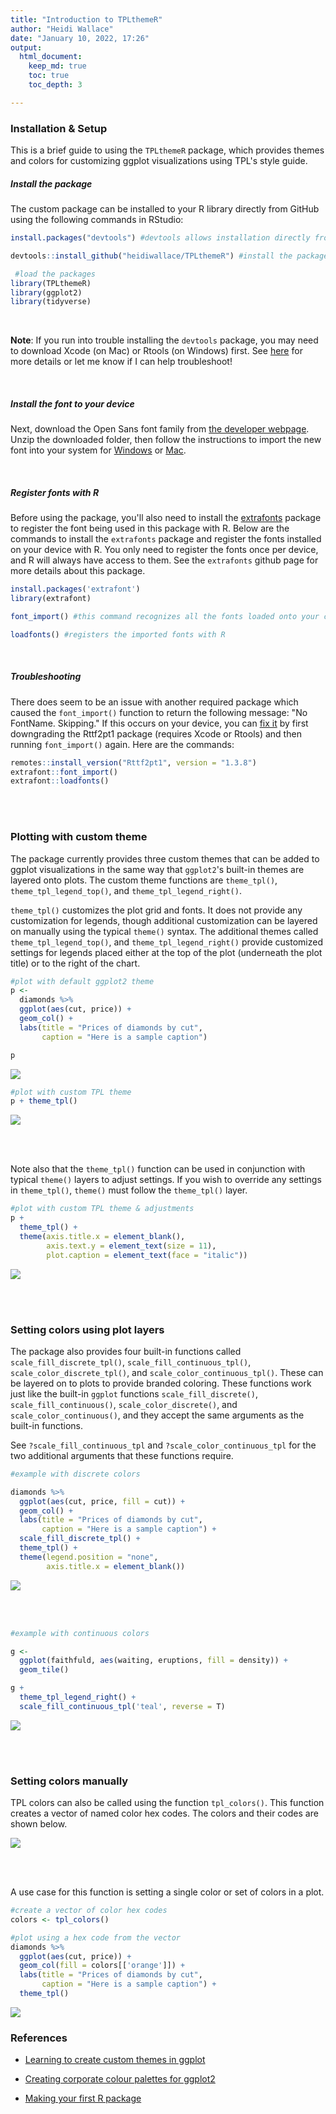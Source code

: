 ```yaml
---
title: "Introduction to TPLthemeR"
author: "Heidi Wallace"
date: "January 10, 2022, 17:26"
output: 
  html_document:
    keep_md: true
    toc: true
    toc_depth: 3

---
```





### Installation & Setup

This is a brief guide to using the `TPLthemeR` package, which provides themes and colors for customizing ggplot visualizations using TPL's style guide. 


##### Install the package

The custom package can be installed to your R library directly from GitHub using the following commands in RStudio:


```r
install.packages("devtools") #devtools allows installation directly from github; only run this command if you do not already have devtools installed

devtools::install_github("heidiwallace/TPLthemeR") #install the package to your R library
```


```r
 #load the packages
library(TPLthemeR)
library(ggplot2)
library(tidyverse)
```

<br>

**Note**: If you run into trouble installing the `devtools` package, you may need to download Xcode (on Mac) or Rtools (on Windows) first. See <a href="https://www.r-project.org/nosvn/pandoc/devtools.html">here</a> for more details or let me know if I can help troubleshoot! 

<br>

##### Install the font to your device

Next, download the Open Sans font family from <a href="https://fonts.google.com/specimen/Open+Sans#standard-styles">the developer webpage</a>. Unzip the downloaded folder, then follow the instructions to import the new font into your system for <a href="https://www.pcworld.com/article/394991/how-to-install-fonts-in-windows-10.html"> Windows</a> or <a href="https://support.apple.com/guide/font-book/install-and-validate-fonts-fntbk1000/mac">Mac</a>. 

<br>

##### Register fonts with R

Before using the package, you'll also need to install the <a href="https://github.com/wch/extrafont">extrafonts</a> package to register the font being used in this package with R. Below are the commands to install the `extrafonts` package and register the fonts installed on your device with R. You only need to register the fonts once per device, and R will always have access to them. See the `extrafonts` github page for more details about this package.


```r
install.packages('extrafont')
library(extrafont)

font_import() #this command recognizes all the fonts loaded onto your computer and makes them accessible to R - may take a few minutes to run

loadfonts() #registers the imported fonts with R
```

<br>

##### Troubleshooting

There does seem to be an issue with another required package which caused the `font_import()` function to return the following message: "No FontName. Skipping." If this occurs on your device, you can <a href="https://stackoverflow.com/questions/61204259/how-can-i-resolve-the-no-font-name-issue-when-importing-fonts-into-r-using-ext">fix it</a> by first downgrading the Rttf2pt1 package (requires Xcode or Rtools) and then running `font_import()` again. Here are the commands:


```r
remotes::install_version("Rttf2pt1", version = "1.3.8")
extrafont::font_import()
extrafont::loadfonts()
```


<br><br>

### Plotting with custom theme

The package currently provides three custom themes that can be added to ggplot visualizations in the same way that `ggplot2`'s built-in themes are layered onto plots. The custom theme functions are `theme_tpl()`, `theme_tpl_legend_top()`, and `theme_tpl_legend_right()`.

`theme_tpl()` customizes the plot grid and fonts. It does not provide any customization for legends, though additional customization can be layered on manually using the typical `theme()` syntax. The additional themes called `theme_tpl_legend_top()`, and `theme_tpl_legend_right()` provide customized settings for legends placed either at the top of the plot (underneath the plot title) or to the right of the chart.


```r
#plot with default ggplot2 theme
p <- 
  diamonds %>% 
  ggplot(aes(cut, price)) +
  geom_col() +
  labs(title = "Prices of diamonds by cut",
       caption = "Here is a sample caption")

p
```

![](README_files/figure-html/unnamed-chunk-6-1.png)<!-- -->


```r
#plot with custom TPL theme
p + theme_tpl()
```

![](README_files/figure-html/unnamed-chunk-7-1.png)<!-- -->


<br><br>


Note also that the `theme_tpl()` function can be used in conjunction with typical `theme()` layers to adjust settings. If you wish to override any settings in `theme_tpl()`, `theme()` must follow the `theme_tpl()` layer.


```r
#plot with custom TPL theme & adjustments
p + 
  theme_tpl() +
  theme(axis.title.x = element_blank(),
        axis.text.y = element_text(size = 11),
        plot.caption = element_text(face = "italic"))
```

![](README_files/figure-html/unnamed-chunk-8-1.png)<!-- -->

<br><br>


### Setting colors using plot layers

The package also provides four built-in functions called `scale_fill_discrete_tpl()`, `scale_fill_continuous_tpl()`, `scale_color_discrete_tpl()`, and `scale_color_continuous_tpl()`. These can be layered on to plots to provide branded coloring. These functions work just like the built-in `ggplot` functions `scale_fill_discrete()`,  `scale_fill_continuous()`, `scale_color_discrete()`, and `scale_color_continuous()`, and they accept the same arguments as the built-in functions. 

See `?scale_fill_continuous_tpl` and `?scale_color_continuous_tpl` for the two additional arguments that these functions require.



```r
#example with discrete colors

diamonds %>% 
  ggplot(aes(cut, price, fill = cut)) +
  geom_col() +
  labs(title = "Prices of diamonds by cut",
       caption = "Here is a sample caption") + 
  scale_fill_discrete_tpl() +
  theme_tpl() +
  theme(legend.position = "none",
        axis.title.x = element_blank())
```

![](README_files/figure-html/unnamed-chunk-9-1.png)<!-- -->

<br><br>




```r
#example with continuous colors

g <- 
  ggplot(faithfuld, aes(waiting, eruptions, fill = density)) +
  geom_tile()

g + 
  theme_tpl_legend_right() +
  scale_fill_continuous_tpl('teal', reverse = T)
```

![](README_files/figure-html/unnamed-chunk-10-1.png)<!-- -->

<br><br>

### Setting colors manually

TPL colors can also be called using the function `tpl_colors()`. This function creates a vector of named color hex codes. The colors and their codes are shown below.

![](README_files/figure-html/unnamed-chunk-11-1.png)<!-- -->

<br><br>

A use case for this function is setting a single color or set of colors in a plot.


```r
#create a vector of color hex codes
colors <- tpl_colors()

#plot using a hex code from the vector
diamonds %>% 
  ggplot(aes(cut, price)) +
  geom_col(fill = colors[['orange']]) +
  labs(title = "Prices of diamonds by cut",
       caption = "Here is a sample caption") +
  theme_tpl()
```

![](README_files/figure-html/unnamed-chunk-12-1.png)<!-- -->


### References

* <a href="http://rpubs.com/mclaire19/ggplot2-custom-themes">Learning to create custom themes in ggplot</a>

* <a href="https://drsimonj.svbtle.com/creating-corporate-colour-palettes-for-ggplot2">Creating corporate colour palettes for ggplot2</a>

* <a href="https://tinyheero.github.io/jekyll/update/2015/07/26/making-your-first-R-package.html">Making your first R package</a>
